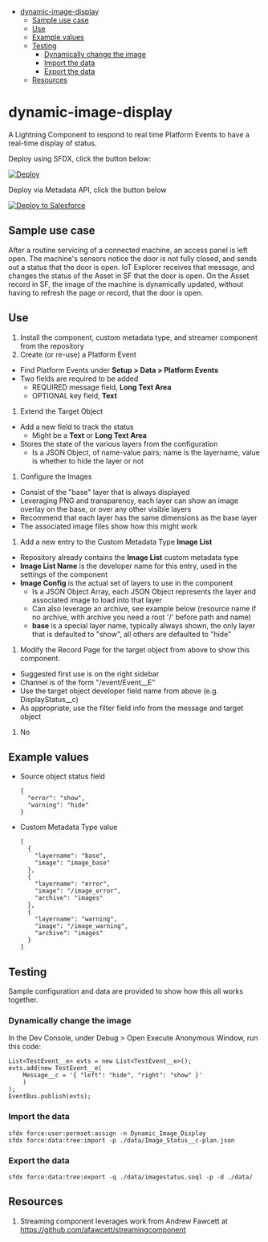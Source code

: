 <!-- TOC depthFrom:1 depthTo:6 withLinks:1 updateOnSave:1 orderedList:0 -->

- [dynamic-image-display](#dynamic-image-display)
	- [Sample use case](#sample-use-case)
	- [Use](#use)
	- [Example values](#example-values)
	- [Testing](#testing)
		- [Dynamically change the image](#dynamically-change-the-image)
		- [Import the data](#import-the-data)
		- [Export the data](#export-the-data)
	- [Resources](#resources)

<!-- /TOC -->

# dynamic-image-display

A Lightning Component to respond to real time Platform Events to have a real-time display of status.

Deploy using SFDX, click the button below:

[![Deploy](https://deploy-to-sfdx.com/dist/assets/images/DeployToSFDX.svg)](https://deploy-to-sfdx.com/deploy?template=https://github.com/chadevanssf/dynamic-image-display)

Deploy via Metadata API, click the button below

<a href="https://githubsfdeploy.herokuapp.com"><img alt="Deploy to Salesforce"         src="https://raw.githubusercontent.com/afawcett/githubsfdeploy/master/deploy.png"></a>

## Sample use case

After a routine servicing of a connected machine, an access panel is left open. The machine's sensors notice the door is not fully closed, and sends out a status that the door is open. IoT Explorer receives that message, and changes the status of the Asset in SF that the door is open. On the Asset record in SF, the image of the machine is dynamically updated, without having to refresh the page or record, that the door is open.

## Use

1. Install the component, custom metadata type, and streamer component from the repository
1. Create (or re-use) a Platform Event
  * Find Platform Events under **Setup > Data > Platform Events**
  * Two fields are required to be added
    * REQUIRED message field, **Long Text Area**
    * OPTIONAL key field, **Text**
1. Extend the Target Object
  * Add a new field to track the status
    * Might be a **Text** or **Long Text Area**
  * Stores the state of the various layers from the configuration
    * Is a JSON Object, of name-value pairs; name is the layername, value is whether to hide the layer or not
1. Configure the Images
  * Consist of the "base" layer that is always displayed
  * Leveraging PNG and transparency, each layer can show an image overlay on the base, or over any other visible layers
  * Recommend that each layer has the same dimensions as the base layer
  * The associated image files show how this might work
1. Add a new entry to the Custom Metadata Type **Image List**
  * Repository already contains the **Image List** custom metadata type
  * **Image List Name** is the developer name for this entry, used in the settings of the component
  * **Image Config** is the actual set of layers to use in the component
    * Is a JSON Object Array, each JSON Object represents the layer and associated image to load into that layer
    * Can also leverage an archive, see example below (resource name if no archive, with archive you need a root '/' before path and name)
    * **base** is a special layer name, typically always shown, the only layer that is defaulted to "show", all others are defaulted to "hide"
1. Modify the Record Page for the target object from above to show this component.
  * Suggested first use is on the right sidebar
  * Channel is of the form "/event/Event__E"
  * Use the target object developer field name from above (e.g. DisplayStatus__c)
  * As appropriate, use the filter field info from the message and target object
1. No

## Example values

* Source object status field
  ```
  {
    "error": "show",
    "warning": "hide"
  }
  ```
* Custom Metadata Type value
  ```
  [
    {
      "layername": "base",
      "image": "image_base"
    },
    {
      "layername": "error",
      "image": "/image_error",
      "archive": "images"
    },
    {
      "layername": "warning",
      "image": "/image_warning",
      "archive": "images"
    }
  ]
  ```

## Testing

Sample configuration and data are provided to show how this all works together.

### Dynamically change the image

In the Dev Console, under Debug > Open Execute Anonymous Window, run this code:

```
List<TestEvent__e> evts = new List<TestEvent__e>();
evts.add(new TestEvent__e(
    Message__c = '{ "left": "hide", "right": "show" }'
	)
);
EventBus.publish(evts);
```

### Import the data

```
sfdx force:user:permset:assign -n Dynamic_Image_Display
sfdx force:data:tree:import -p ./data/Image_Status__c-plan.json
```

### Export the data

```
sfdx force:data:tree:export -q ./data/imagestatus.soql -p -d ./data/
```

## Resources

1. Streaming component leverages work from Andrew Fawcett at https://github.com/afawcett/streamingcomponent

